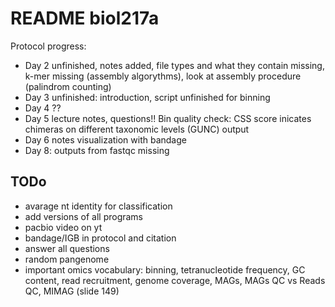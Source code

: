 # README biol217a

Protocol progress: 
- Day 2 unfinished, notes added, file types and what they contain missing, k-mer missing (assembly algorythms), look at assembly procedure (palindrom counting)
- Day 3 unfinished: introduction, script unfinished for binning
- Day 4 ??
- Day 5 lecture notes, questions!! Bin quality check: CSS score inicates chimeras on different taxonomic levels (GUNC) output
- Day 6 notes visualization with bandage
- Day 8: outputs from fastqc missing

## TODo

- avarage nt identity for classification
- add versions of all programs
- pacbio video on yt
- bandage/IGB in protocol and citation
- answer all questions
- random pangenome
- important omics vocabulary: binning, tetranucleotide frequency, GC content, read recruitment, genome coverage, MAGs, MAGs QC vs Reads QC, MIMAG (slide 149)